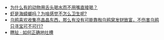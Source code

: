 + [为什么有的动物用舌头喝水而不用嘴直接喝？](https://daily.zhihu.com/story/9782038)
+ [虾是海蟑螂吗？为啥感觉不怎么卫生呢?](https://daily.zhihu.com/story/9782032)
+ [乌鸦喜欢收集亮晶晶东西，那么有没有可能靠掏乌鸦窝发财致富，不伤害乌鸦只寻宝可不可行?](https://daily.zhihu.com/story/9782034)
+ [瞎扯 · 如何正确地吐槽](https://daily.zhihu.com/story/9782042)
